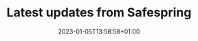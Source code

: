 ---
title: "Latest updates from Safespring"
intro: "Reading our blog is a great way to stay up-to-date on the latest industry trends, learn about new products and services, and gain valuable insights from our team of experts."
date: 2023-01-05T13:58:58+01:00
draft: false
section: "Safespring"
nosidebar: "x"
fullwidth: "yes"
---